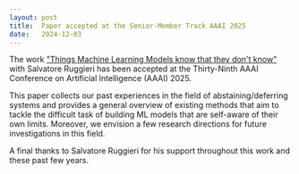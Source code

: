 ```yaml
---
layout: post
title:  Paper accepted at the Senior-Member Track AAAI 2025
date:   2024-12-03
---
```


The work ["Things Machine Learning Models know that they don't know"](https://ojs.aaai.org/index.php/AAAI/article/view/35094) with Salvatore Ruggieri has been accepted at the Thirty-Ninth AAAI Conference on Artificial Intelligence (AAAI) 2025.

This paper collects our past experiences in the field of abstaining/deferring systems and provides a general overview of existing methods that aim to tackle the difficult task of building ML models that are self-aware of their own limits. 
Moreover, we envision a few research directions for future investigations in this field.

A final thanks to Salvatore Ruggieri for his support throughout this work and these past few years.

